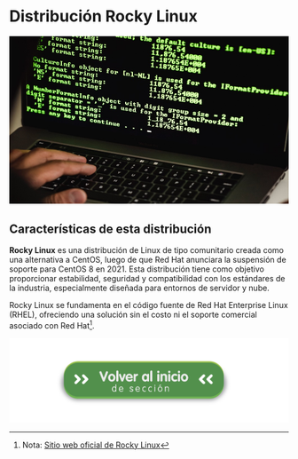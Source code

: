 # Distribución Rocky Linux

![distro](img/distro.jpg)

## Características de esta distribución

**Rocky Linux** es una distribución de Linux de tipo comunitario creada como una alternativa a CentOS, luego de que Red Hat anunciara la suspensión de soporte para CentOS 8 en 2021. Esta distribución tiene como objetivo proporcionar estabilidad, seguridad y compatibilidad con los estándares de la industria, especialmente diseñada para entornos de servidor y nube.

Rocky Linux se fundamenta en el código fuente de Red Hat Enterprise Linux (RHEL), ofreciendo una solución sin el costo ni el soporte comercial asociado con Red Hat[^23].

[^23]: Nota: [Sitio web oficial de Rocky Linux](https://rockylinux.org/)


[![Volver al README](img/seccion.png)](../README.md)
